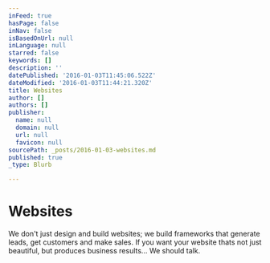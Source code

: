 ```yaml
---
inFeed: true
hasPage: false
inNav: false
isBasedOnUrl: null
inLanguage: null
starred: false
keywords: []
description: ''
datePublished: '2016-01-03T11:45:06.522Z'
dateModified: '2016-01-03T11:44:21.320Z'
title: Websites
author: []
authors: []
publisher:
  name: null
  domain: null
  url: null
  favicon: null
sourcePath: _posts/2016-01-03-websites.md
published: true
_type: Blurb

---
```

# Websites

We don't just design and build websites; we build frameworks that generate leads, get customers and make sales. If you want your website thats not just beautiful, but produces business results... 
We should talk.